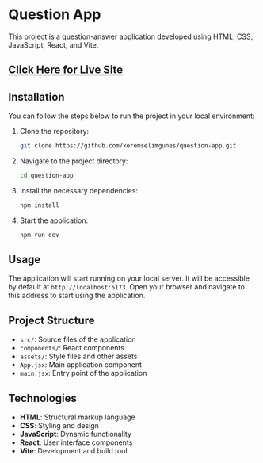 # Question App

This project is a question-answer application developed using HTML, CSS, JavaScript, React, and Vite.

## [Click Here for Live Site](https://queansvgame.netlify.app/)

## Installation

You can follow the steps below to run the project in your local environment:

1. Clone the repository:
   ```bash
   git clone https://github.com/keremselimgunes/question-app.git
   ```
2. Navigate to the project directory:
   ```bash
   cd question-app
   ```
3. Install the necessary dependencies:
   ```bash
   npm install
   ```
4. Start the application:
   ```bash
   npm run dev
   ```

## Usage

The application will start running on your local server. It will be accessible by default at `http://localhost:5173`. Open your browser and navigate to this address to start using the application.

## Project Structure

- `src/`: Source files of the application
- `components/`: React components
- `assets/`: Style files and other assets
- `App.jsx`: Main application component
- `main.jsx`: Entry point of the application

## Technologies

- **HTML**: Structural markup language
- **CSS**: Styling and design
- **JavaScript**: Dynamic functionality
- **React**: User interface components
- **Vite**: Development and build tool
